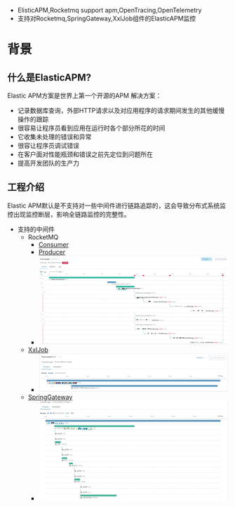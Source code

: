 * ElisticAPM,Rocketmq support apm,OpenTracing,OpenTelemetry
* 支持对Rocketmq,SpringGateway,XxlJob组件的ElasticAPM监控

# 背景

## 什么是ElasticAPM?

Elastic APM方案是世界上第一个开源的APM 解决方案：

* 记录数据库查询，外部HTTP请求以及对应用程序的请求期间发生的其他缓慢操作的跟踪
* 很容易让程序员看到应用在运行时各个部分所花的时间
* 它收集未处理的错误和异常
* 很容让程序员调试错误
* 在客户面对性能瓶颈和错误之前先定位到问题所在
* 提高开发团队的生产力

## 工程介绍

Elastic APM默认是不支持对一些中间件进行链路追踪的，这会导致分布式系统监控出现监控断层，影响全链路监控的完整性。

* 支持的中间件
  * RocketMQ
    * [Consumer](https://github.com/yanha1860/sunflower-model-monitor/blob/main/src/main/java/com/sunflower/model/monitor/apm/RocketmqConsumerApmMonitor.java)
    * [Producer](https://github.com/yanha1860/sunflower-model-monitor/blob/main/src/main/java/com/sunflower/model/monitor/apm/RocketmqProducerApmMonitor.java)
    * <img src="https://github.com/yanha1860/sunflower-model-monitor/blob/main/src/main/resources/img/RocketMQOfAPM.png">
  * [XxlJob](https://github.com/yanha1860/sunflower-model-monitor/blob/main/src/main/java/com/sunflower/model/monitor/apm/XxlJobApmMonitor.java)
    * <img src="https://github.com/yanha1860/sunflower-model-monitor/blob/main/src/main/resources/img/XxlJob.png"> 
  * [SpringGateway](https://github.com/yanha1860/sunflower-model-monitor/blob/main/src/main/java/com/sunflower/model/monitor/apm/SpringGatewayMonitor.java)
    * <img src="https://github.com/yanha1860/sunflower-model-monitor/blob/main/src/main/resources/img/SpringGatewayOfAPM.jpg"> 

